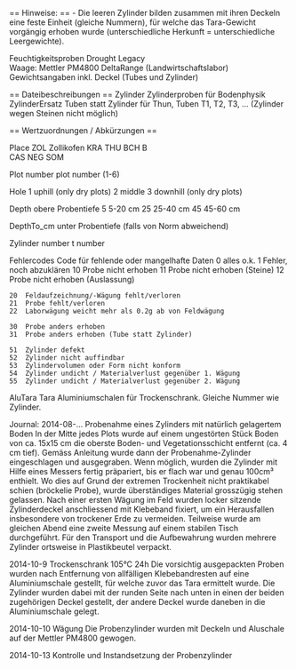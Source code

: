 == Hinweise: ==
	- Die leeren Zylinder bilden zusammen mit ihren Deckeln eine feste Einheit (gleiche Nummern), für welche das Tara-Gewicht vorgängig erhoben wurde (unterschiedliche Herkunft = unterschiedliche Leergewichte).

Feuchtigkeitsproben Drought Legacy		
Waage: Mettler PM4800 DeltaRange (Landwirtschaftslabor)		
Gewichtsangaben inkl. Deckel (Tubes und Zylinder)		

== Dateibeschreibungen ==
Zylinder			Zylinderproben für Bodenphysik
ZylinderErsatz		Tuben statt Zylinder für Thun, Tuben T1, T2, T3, ... (Zylinder wegen Steinen nicht möglich)
		
		

		
== Wertzuordnungen / Abkürzungen ==

Place	ZOL	Zollikofen
	KRA	
	THU	
	BCH	
	B	
	CAS	
	NEG	
	SOM	
		
		
Plot	number	plot number (1-6)
		
		
Hole	1	uphill (only dry plots)
	2	middle
	3	downhill (only dry plots)
		
		
Depth		obere Probentiefe
	5	5-20 cm
	25	25-40 cm
	45	45-60 cm
		
		
		
		
DepthTo_cm		unter Probentiefe (falls von Norm abweichend)
		
		
Zylinder	number	t number
		
		
Fehlercodes		Code für fehlende oder mangelhafte Daten
	0	alles o.k.
	1	Fehler, noch abzuklären
	10	Probe nicht erhoben
	11	Probe nicht erhoben (Steine)
	12	Probe nicht erhoben (Auslassung)
		
	20	Feldaufzeichnung/-Wägung fehlt/verloren
	21	Probe fehlt/verloren
	22	Laborwägung weicht mehr als 0.2g ab von Feldwägung
		
	30	Probe anders erhoben
	31	Probe anders erhoben (Tube statt Zylinder)
		
	51	Zylinder defekt
	52	Zylinder nicht auffindbar
	53	Zylindervolumen oder Form nicht konform
	54	Zylinder undicht / Materialverlust gegenüber 1. Wägung
	55	Zylinder undicht / Materialverlust gegenüber 2. Wägung
		
		
		
		
AluTara		Tara Aluminiumschalen für Trockenschrank. Gleiche Nummer wie Zylinder.


Journal:
2014-08-... Probenahme eines Zylinders mit natürlich gelagertem Boden
	In der Mitte jedes Plots wurde auf einem ungestörten Stück Boden von ca. 15x15 cm die oberste Boden- und Vegetationsschicht entfernt (ca. 4 cm tief). Gemäss Anleitung wurde dann der Probenahme-Zylinder  eingeschlagen und ausgegraben. Wenn möglich, wurden die Zylinder mit Hilfe eines Messers fertig präpariert, bis er flach war und genau 100cm³ enthielt. Wo dies auf Grund der extremen Trockenheit nicht praktikabel schien (bröckelie Probe), wurde überständiges Material grosszügig stehen gelassen. Nach einer ersten Wägung im Feld wurden locker sitzende Zylinderdeckel anschliessend mit Klebeband fixiert, um ein Herausfallen insbesondere von trockener Erde zu vermeiden. Teilweise wurde am gleichen Abend eine zweite Messung auf einem stabilen Tisch durchgeführt.  Für den Transport und die Aufbewahrung wurden mehrere Zylinder ortsweise in Plastikbeutel verpackt.

2014-10-9 Trockenschrank 105°C 24h
	Die vorsichtig ausgepackten Proben wurden nach Entfernung von allfälligen Klebebandresten auf eine Aluminiumschale gestellt, für welche zuvor das Tara ermittelt wurde. Die Zylinder wurden dabei mit der runden Seite nach unten in einen der beiden zugehörigen Deckel gestellt, der andere Deckel wurde daneben in die Aluminiumschale gelegt.

2014-10-10 Wägung
	Die Probenzylinder wurden mit Deckeln und Aluschale auf der Mettler PM4800 gewogen.

2014-10-13 Kontrolle und Instandsetzung der Probenzylinder
	
